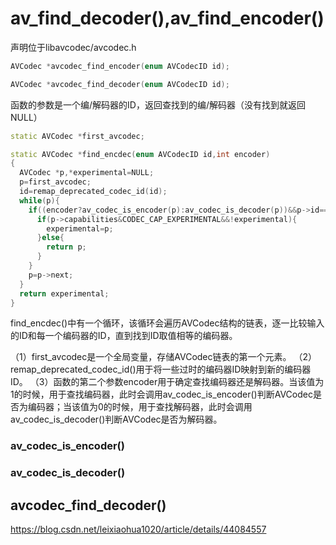 # av_find_decoder(),av_find_encoder()

声明位于libavcodec/avcodec.h

```cpp
AVCodec *avcodec_find_encoder(enum AVCodecID id);

AVCodec *avcodec_find_decoder(enum AVCodecID id);
```

函数的参数是一个编/解码器的ID，返回查找到的编/解码器（没有找到就返回NULL）

```cpp
static AVCodec *first_avcodec;

static AVCodec *find_encdec(enum AVCodecID id,int encoder)
{
  AVCodec *p,*experimental=NULL;
  p=first_avcodec;
  id=remap_deprecated_codec_id(id);
  while(p){
    if((encoder?av_codec_is_encoder(p):av_codec_is_decoder(p))&&p->id==id){
      if(p->capabilities&CODEC_CAP_EXPERIMENTAL&&!experimental){
        experimental=p;
      }else{
        return p;
      }      
    }
    p=p->next;
  }
  return experimental;
}
```









find_encdec()中有一个循环，该循环会遍历AVCodec结构的链表，逐一比较输入的ID和每一个编码器的ID，直到找到ID取值相等的编码器。

（1）first_avcodec是一个全局变量，存储AVCodec链表的第一个元素。
（2）remap_deprecated_codec_id()用于将一些过时的编码器ID映射到新的编码器ID。
（3）函数的第二个参数encoder用于确定查找编码器还是解码器。当该值为1的时候，用于查找编码器，此时会调用av_codec_is_encoder()判断AVCodec是否为编码器；当该值为0的时候，用于查找解码器，此时会调用av_codec_is_decoder()判断AVCodec是否为解码器。



### av_codec_is_encoder()

### av_codec_is_decoder()

## avcodec_find_decoder()



https://blog.csdn.net/leixiaohua1020/article/details/44084557